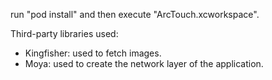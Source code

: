 run "pod install" and then execute "ArcTouch.xcworkspace".

Third-party libraries used:
- Kingfisher: used to fetch images.
- Moya: used to create the network layer of the application.